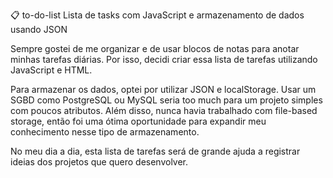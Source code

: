 📋 to-do-list
Lista de tasks com JavaScript e armazenamento de dados usando JSON

Sempre gostei de me organizar e de usar blocos de notas para anotar minhas tarefas diárias. Por isso, decidi criar essa lista de tarefas utilizando JavaScript e HTML.

Para armazenar os dados, optei por utilizar JSON e localStorage. Usar um SGBD como PostgreSQL ou MySQL seria too much para um projeto simples com poucos atributos. Além disso, nunca havia trabalhado com file-based storage, então foi uma ótima oportunidade para expandir meu conhecimento nesse tipo de armazenamento.

No meu dia a dia, esta lista de tarefas será de grande ajuda a registrar ideias dos projetos que quero desenvolver.
